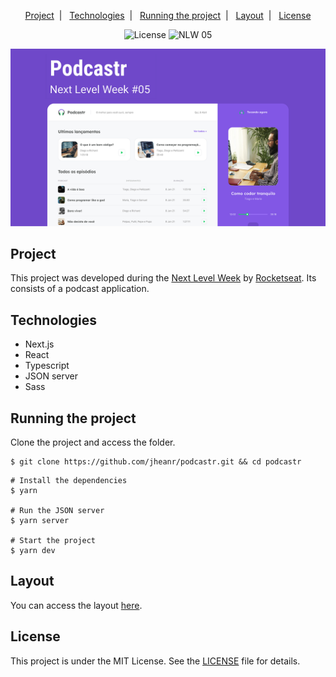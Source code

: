 <p align="center">
  <a href="#project">Project</a>&nbsp;&nbsp;|&nbsp;&nbsp;
  <a href="#technologies">Technologies</a>&nbsp;&nbsp;|&nbsp;&nbsp;
  <a href="#running-the-project">Running the project</a>&nbsp;&nbsp;|&nbsp;&nbsp;
  <a href="#layout">Layout</a>&nbsp;&nbsp;|&nbsp;&nbsp;
  <a href="#license">License</a>
</p>

<p align="center">
  <img alt="License" src="https://img.shields.io/static/v1?label=license&message=MIT&color=6f48c9&labelColor=0A1033">

 <img src="https://img.shields.io/static/v1?label=NLW&message=05&color=6f48c9&labelColor=0A1033" alt="NLW 05" />
</p>


![cover](.github/cover.png?style=flat)


## Project

This project was developed during the [Next Level Week](https://nextlevelweek.com/) by [Rocketseat](https://rocketseat.com.br). Its consists of a podcast application.


## Technologies

* Next.js
* React
* Typescript
* JSON server
* Sass


## Running the project

Clone the project and access the folder.

```shell
$ git clone https://github.com/jheanr/podcastr.git && cd podcastr
```

```shell
# Install the dependencies
$ yarn

# Run the JSON server
$ yarn server

# Start the project
$ yarn dev
```

## Layout

You can access the layout [here](https://www.figma.com/file/UwFEntsHpHYJlHNQAQr4gA/Podcastr?node-id=160%3A2761). 

## License

This project is under the MIT License. See the [LICENSE](LICENSE.md) file for details.
